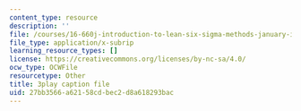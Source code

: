 ```yaml
---
content_type: resource
description: ''
file: /courses/16-660j-introduction-to-lean-six-sigma-methods-january-iap-2012/27bb3566a62158cdbec2d8a618293bac_T1K4pkhtad8.vtt
file_type: application/x-subrip
learning_resource_types: []
license: https://creativecommons.org/licenses/by-nc-sa/4.0/
ocw_type: OCWFile
resourcetype: Other
title: 3play caption file
uid: 27bb3566-a621-58cd-bec2-d8a618293bac
---
```

